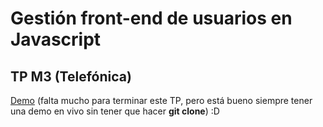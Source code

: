 # Gestión front-end de usuarios en Javascript
## TP M3 (Telefónica)

[Demo](https://chiqui1234ok.github.io/tp-telefonica-jquery-diseno/) (falta mucho para terminar este TP, pero está bueno siempre tener una demo en vivo sin tener que hacer **git clone**) :D
